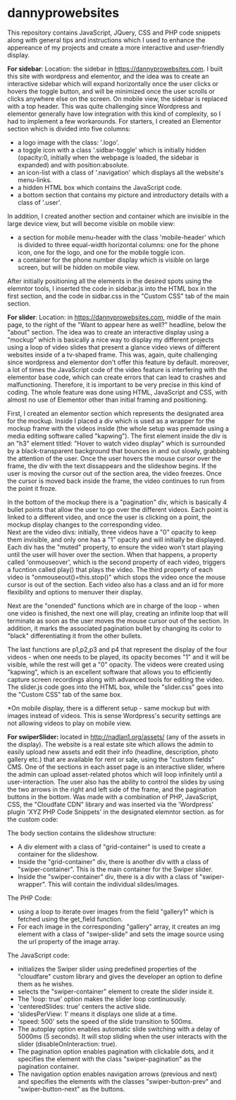 # dannyprowebsites
This repository contains JavaScript, JQuery, CSS and PHP code snippets along with general tips and instructions which I used to enhance the appereance
of my projects and create a more interactive and user-friendly display.  

**For sidebar**: Location: the sidebar in https://dannyprowebsites.com. I built this site with wordpress and elementor, and the idea was to create an interactive sidebar which will expand horizontally once
the user clicks or hovers the toggle button, and will be minimized once the user scrolls or clicks anywhere else on the screen. On mobile view,
the sidebar is replaced with a top header.
This was quite challenging since Wordpress and elementor generally have low integration with this kind of complexity, so I had to implement a few workarounds. 
For starters, I created an Elementor section which is divided into five columns:  

- a logo image with the class: '.logo'.  
-  a toggle icon  with a class '.sidbar-toggle' which is initially hidden (opacity:0, initially when the webpage is loaded, the sidebar is expanded) and with position:absolute.
- an icon-list with a class of '.navigation' which displays all the website's menu-links.
- a hidden HTML box which contains the JavaScript code.
- a bottom section that contains my picture and introductory details with a class of '.user'.

In addition, I created another section and container which are invisible in the large device view, but will become visible on mobile view:
- a section for mobile menu-header with the class 'mobile-header' which is divided to three equal-width horizontal columns: one for the phone icon,
  one for the logo, and one for the mobile toggle icon.
- a container for the phone number display which is visible on large screen, but will be hidden on mobile view.

After initially positioning all the elements in the desired spots using the elemntor tools,
I inserted the code in sidebar.js into the HTML box in the first section, and the code in sidbar.css in the "Custom CSS" tab of the main section.  

**For slider**: Location: in https://dannyprowebsites.com, middle of the main page, to the
right of the "Want to appear here as well?" headline, below the "about" section. The idea was to create an interactive display using a "mockup" which is basically a nice way to display my different projects using a loop of video slides
that present a glance video views of different websites inside of a tv-shaped frame. This was, again, quite challenging since wordpress
and elementor don't offer this feature by default. moreover, a lot of times the JavaScript code of the video feature is interfering with the elementor base code,
which can create errors that can lead to crashes and malfunctioning. Therefore, it is important to be very precise in this kind of coding.
The whole feature was done using HTML, JavaScript and CSS, with almost no use of Elementor other than initial framing and positioning.  

First, I created an elementor section which represents the designated area for the mockup. Inside I placed a div which is used as a wrapper for the mockup frame with the videos inside (the whole setup was premade using a media editing software called "kapwing"). The first element inside the div is an "h3" element titled: "Hover to watch video display"
which is surrounded by a black-transparent background that bounces in and out slowly, grabbing the attention of the user. 
Once the user hovers the mouse cursor over the frame, the div with the text dissappears and the slideshow begins. 
If the user is moving the cursor out of the section area, the video freezes. Once the cursor is moved back inside the frame, the video continues to run from
the point it froze.  

In the bottom of the mockup there is a "pagination" div, which is basically 4 bullet points that allow the user to go over the different videos. 
Each point is linked to a different video, and once the user is clicking on a point, the mockup display changes to the corresponding video.   
Next are the video divs: initially, three videos have a "0" opacity to keep them invisible, and only one has a "1" opacity and will initially be displayed. 
Each div has the "muted" property, to ensure the video won't start playing until the user will hover over the section. When that happens,
a property called 'onmouseover', which is the second property of each video, triggers a fucntion called play() that plays the video. 
The third property of each video is "onmouseout()=this.stop()" which stops the video once the mouse cursor is out of the section. 
Each video also has a class and an id for more flexibility and options to menuver their display.   

Next are the "onended" functions which are in charge of the loop - when one video is finished, the next one will play, creating an infinite loop
that will terminate as soon as the user moves the mouse cursor out of the section. In addition, it marks the associated pagination bullet by changing its color to "black" differentiating it from the other bullets.  

The last functions are p1,p2,p3 and p4 that represent the display of the four videos - when one needs to be played, its opacity becomes "1" and it will be visible, 
while the rest will get a "0" opacity. The videos were created using "kapwing", which is an excellent software that allows you to efficiently
capture screen recordings along with advanced tools for editing the video. The slider.js code goes into the HTML box, while the "slider.css" goes into
the "Custom CSS" tab of the same box.  

*On mobile display, there is a different setup - same mockup but with images instead of videos. This is sense Wordpress's security settings are not allowing videos to play on mobile view. 

**For swiperSlider:** located in http://nadlan1.org/assets/ (any of the assets in the display). The website is a real estate site which allows the admin to easily upload new assets and edit their info (headline, description, photo gallery etc.) that are available for rent or sale, using the "custom fields" CMS. One of the sections in each asset page is an interactive slider, where the admin can upload asset-related photos which will loop infinitely until a user-interaction. The user also has the ability to control the slides by using the two arrows in the right and left side of the frame, and the pagination buttons in the bottom. Was made with a combination of PHP, JavaScript, CSS, the "Cloudfate CDN" library and was inserted via the 'Wordpress' plugin 'XYZ PHP Code Snippets' in the designated elemntor section. as for the custom code:  

The body section contains the slideshow structure:

- A div element with a class of "grid-container" is used to create a container for the slideshow.
- Inside the "grid-container" div, there is another div with a class of "swiper-container". This is the main container for the Swiper slider.
- Inside the "swiper-container" div, there is a div with a class of "swiper-wrapper". This will contain the individual slides/images.  

The PHP Code:  

- using a loop to iterate over images from the field "gallery1" which is fetched using the get_field function.
- For each image in the corresponding "gallery" array, it creates an img element with a class of "swiper-slide" and sets the image source using the url property of the image array.

The JavaScript code:  

- initializes the Swiper slider using predefined properties of the "cloudfare" custom library and gives the developer an option to define them as he wishes.
- selects the "swiper-container" element to create the slider inside it.
- The 'loop: true' option makes the slider loop continuously.
- 'centeredSlides: true' centers the active slide.
- 'slidesPerView: 1' means it displays one slide at a time.
- 'speed: 500' sets the speed of the slide transition to 500ms.
 - The autoplay option enables automatic slide switching with a delay of 5000ms (5 seconds). It will stop sliding when the user interacts with the slider (disableOnInteraction: true).
- The pagination option enables pagination with clickable dots, and it specifies the element with the class "swiper-pagination" as the pagination container.  
- The navigation option enables navigation arrows (previous and next) and specifies the elements with the classes "swiper-button-prev" and "swiper-button-next" as the buttons.






